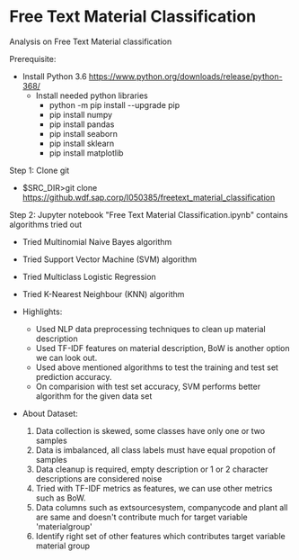# Free Text Material Classification
Analysis on Free Text Material classification

Prerequisite:
  * Install Python 3.6 https://www.python.org/downloads/release/python-368/ 
	* Install needed python libraries
		- python -m pip install --upgrade pip
		- pip install numpy
		- pip install pandas
		- pip install seaborn		
		- pip install sklearn
		- pip install matplotlib
		
Step 1: Clone git
  * $SRC_DIR>git clone https://github.wdf.sap.corp/I050385/freetext_material_classification
  
Step 2: Jupyter notebook "Free Text Material Classification.ipynb" contains algorithms tried out 
  * Tried Multinomial Naive Bayes algorithm 
  * Tried Support Vector Machine (SVM) algorithm
  * Tried Multiclass Logistic Regression
  * Tried K-Nearest Neighbour (KNN) algorithm

* Highlights:
	- Used NLP data preprocessing techniques to clean up material description
	- Used TF-IDF features on material description, BoW is another option we can look out.
	- Used above mentioned algorithms to test the training and test set prediction accuracy.
	- On comparision with test set accuracy, SVM performs better algorithm for the given data set

* About Dataset:
	1. Data collection is skewed, some classes have only one or two samples
    2. Data is imbalanced, all class labels must have equal propotion of samples
    3. Data cleanup is required, empty description or 1 or 2 character descriptions are considered noise
    4. Tried with TF-IDF metrics as features, we can use other metrics such as BoW.
    5. Data columns such as extsourcesystem, companycode and plant all are same and doesn't contribute much for target variable 'materialgroup'
    6. Identify right set of other features which contributes target variable material group
